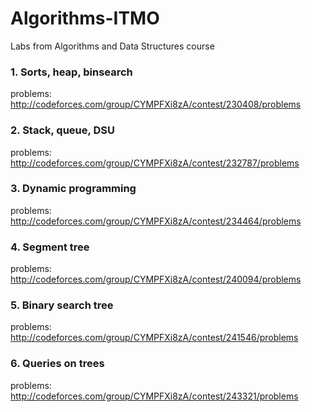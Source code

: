 # Algorithms-ITMO
Labs from Algorithms and Data Structures course

### 1. Sorts, heap, binsearch
problems: http://codeforces.com/group/CYMPFXi8zA/contest/230408/problems
### 2. Stack, queue, DSU
problems: http://codeforces.com/group/CYMPFXi8zA/contest/232787/problems
### 3. Dynamic programming
problems: http://codeforces.com/group/CYMPFXi8zA/contest/234464/problems
### 4. Segment tree
problems: http://codeforces.com/group/CYMPFXi8zA/contest/240094/problems
### 5. Binary search tree
problems: http://codeforces.com/group/CYMPFXi8zA/contest/241546/problems
### 6. Queries on trees
problems: http://codeforces.com/group/CYMPFXi8zA/contest/243321/problems
